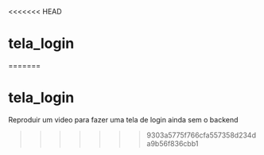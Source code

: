 <<<<<<< HEAD
# tela_login


=======
# tela_login
Reproduir um video para fazer  uma tela de login ainda sem o backend
>>>>>>> 9303a5775f766cfa557358d234da9b56f836cbb1
